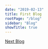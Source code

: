 ```yaml
---
date: "2019-02-13"
title: First Blog
rootPage: "/blog"
sidebar: "Blog"
showTitle: true
---
```

[Next Blog](/blog/second-blog)
